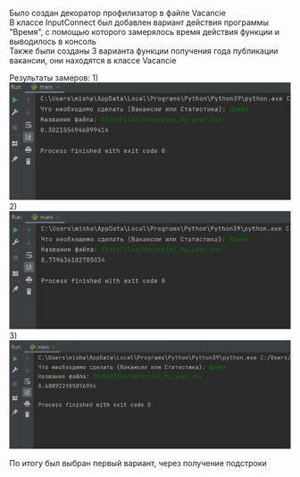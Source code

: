 Было создан декоратор профилизатор в файле Vacancie  
В классе InputConnect был добавлен вариант действия программы "Время", с помощью которого замерялось время действия функции и выводилось в консоль  
Также были созданы 3 варианта функции получения года публикации вакансии, они находятся в классе Vacancie

Результаты замеров:
1)   
![](Photos/1.png)  
2)  
![](Photos/2.png)  
3)  
![](Photos/3.png)  

По итогу был выбран первый вариант, через получение подстроки
